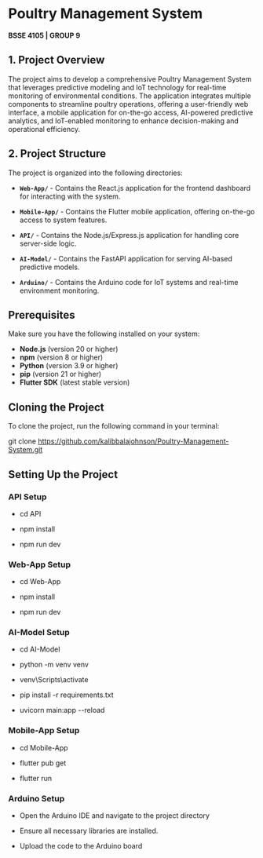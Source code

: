 # Poultry Management System
**BSSE 4105 | GROUP 9**  

## 1. Project Overview  
The  project aims to develop a comprehensive Poultry Management System that leverages predictive modeling and IoT technology for real-time monitoring of environmental conditions. The application integrates multiple components to streamline poultry operations, offering a user-friendly web interface, a mobile application for on-the-go access, AI-powered predictive analytics, and IoT-enabled monitoring to enhance decision-making and operational efficiency.

## 2. Project Structure  

The project is organized into the following directories:

- **`Web-App/`** - Contains the React.js application for the frontend dashboard for interacting with the system.

- **`Mobile-App/`** - Contains the Flutter mobile application, offering on-the-go access to system features.

- **`API/`** - Contains the Node.js/Express.js application for handling core server-side logic.

- **`AI-Model/`** - Contains the FastAPI application for serving AI-based predictive models.

- **`Arduino/`** - Contains the Arduino code for IoT systems and real-time environment monitoring.

## Prerequisites
Make sure you have the following installed on your system:
- **Node.js** (version 20 or higher)
- **npm** (version 8 or higher)
- **Python** (version 3.9 or higher)
- **pip** (version 21 or higher)
- **Flutter SDK** (latest stable version)

## Cloning the Project

To clone the project, run the following command in your terminal:

git clone https://github.com/kalibbalajohnson/Poultry-Management-System.git

## Setting Up the Project

### API Setup
- cd API

- npm install

- npm run dev

### Web-App Setup
- cd Web-App

- npm install

- npm run dev

### AI-Model Setup
- cd AI-Model

- python -m venv venv

- venv\Scripts\activate 

- pip install -r requirements.txt

- uvicorn main:app --reload

### Mobile-App Setup
- cd Mobile-App

- flutter pub get

- flutter run

### Arduino Setup
- Open the Arduino IDE and navigate to the project directory

- Ensure all necessary libraries are installed.

- Upload the code to the Arduino board


